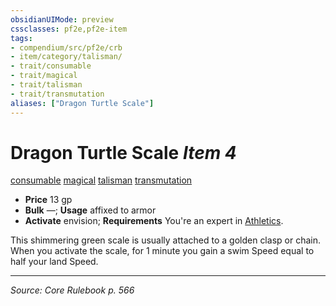 ```yaml
---
obsidianUIMode: preview
cssclasses: pf2e,pf2e-item
tags:
- compendium/src/pf2e/crb
- item/category/talisman/
- trait/consumable
- trait/magical
- trait/talisman
- trait/transmutation
aliases: ["Dragon Turtle Scale"]
---
```

# Dragon Turtle Scale *Item 4*  
[consumable](rules/traits/consumable.md "Consumable Item Trait")  [magical](rules/traits/magical.md "Magical Item Trait")  [talisman](rules/traits/talisman.md "Talisman Item Trait")  [transmutation](rules/traits/transmutation.md "Transmutation School Trait")  

- **Price** 13 gp
- **Bulk** —; **Usage** affixed to armor
- **Activate** envision; **Requirements** You're an expert in [Athletics](compendium/skills.md#Athletics).

This shimmering green scale is usually attached to a golden clasp or chain. When you activate the scale, for 1 minute you gain a swim Speed equal to half your land Speed.


---
*Source: Core Rulebook p. 566*